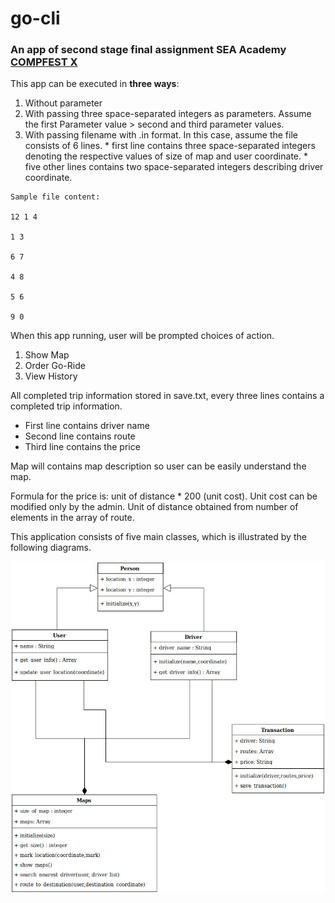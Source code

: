 # go-cli
### An app of second stage final assignment SEA Academy [COMPFEST X](compfest.web.id)

This app can be executed in **three ways**:
  1. Without parameter
  2. With passing three space-separated integers as parameters. Assume the first Parameter value > second and third parameter values.
  3. With passing filename with .in format. In this case, assume the file consists of 6 lines.
    * first line contains three space-separated integers denoting the respective values of size of map and user coordinate.
    * five other lines contains two space-separated integers describing driver coordinate.

    Sample file content:

    12 1 4

    1 3

    6 7

    4 8

    5 6

    9 0
  
When this app running, user will be prompted choices of action.
  1. Show Map
  2. Order Go-Ride
  3. View History

All completed trip information stored in save.txt, every three lines contains a completed trip information.
  * First line contains driver name
  * Second line contains route
  * Third line contains the price

Map will contains map description so user can be easily understand the map.

Formula for the price is: unit of distance * 200 (unit cost). Unit cost can be modified only by the admin. Unit of distance obtained from number of elements in the array of route.

This application consists of five main classes, which is illustrated by the following diagrams.

![alt text][logo]

[logo]: https://github.com/Maxalmina/go-cli/blob/master/class_diagram_go-cli.jpg
